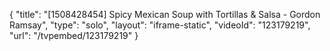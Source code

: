 {
    "title": "[1508428454] Spicy Mexican Soup with Tortillas & Salsa - Gordon Ramsay",
    "type": "solo",
    "layout": "iframe-static",
    "videoId": "123179219",
    "url": "\/tvpembed\/123179219"
}